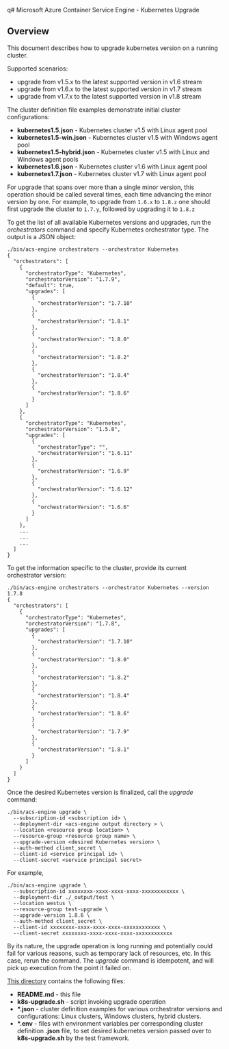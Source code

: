 q# Microsoft Azure Container Service Engine - Kubernetes Upgrade

## Overview

This document describes how to upgrade kubernetes version on a running cluster.

Supported scenarios:
- upgrade from v1.5.x to the latest supported version in v1.6 stream
- upgrade from v1.6.x to the latest supported version in v1.7 stream
- upgrade from v1.7.x to the latest supported version in v1.8 stream

The cluster definition file examples demonstrate initial cluster configurations:
- **kubernetes1.5.json** - Kubernetes cluster v1.5 with Linux agent pool
- **kubernetes1.5-win.json** - Kubernetes cluster v1.5 with Windows agent pool
- **kubernetes1.5-hybrid.json** - Kubernetes cluster v1.5 with Linux and Windows agent pools
- **kubernetes1.6.json** - Kubernetes cluster v1.6 with Linux agent pool
- **kubernetes1.7.json** - Kubernetes cluster v1.7 with Linux agent pool

For upgrade that spans over more than a single minor version, this operation should be called several times, each time advancing the minor version by one. For example, to upgrade from ``1.6.x`` to ``1.8.z`` one should first upgrade the cluster to ``1.7.y``, followed by upgrading it to ``1.8.z``

To get the list of all available Kubernetes versions and upgrades, run the *orchestrators* command and specify Kubernetes orchestrator type. The output is a JSON object:
```
./bin/acs-engine orchestrators --orchestrator Kubernetes
{
  "orchestrators": [
    {
      "orchestratorType": "Kubernetes",
      "orchestratorVersion": "1.7.9",
      "default": true,
      "upgrades": [
        {
          "orchestratorVersion": "1.7.10"
        },
        {
          "orchestratorVersion": "1.8.1"
        },
        {
          "orchestratorVersion": "1.8.0"
        },
        {
          "orchestratorVersion": "1.8.2"
        },
        {
          "orchestratorVersion": "1.8.4"
        },
        {
          "orchestratorVersion": "1.8.6"
        }
      ]
    },
    {
      "orchestratorType": "Kubernetes",
      "orchestratorVersion": "1.5.8",
      "upgrades": [
        {
          "orchestratorType": "",
          "orchestratorVersion": "1.6.11"
        },
        {
          "orchestratorVersion": "1.6.9"
        },
        {
          "orchestratorVersion": "1.6.12"
        },
        {
          "orchestratorVersion": "1.6.6"
        }
      ]
    },
    ...
    ...
    ...
  ]
}
```

To get the information specific to the cluster, provide its current orchestrator version:
```
./bin/acs-engine orchestrators --orchestrator Kubernetes --version 1.7.8
{
  "orchestrators": [
    {
      "orchestratorType": "Kubernetes",
      "orchestratorVersion": "1.7.8",
      "upgrades": [
        {
          "orchestratorVersion": "1.7.10"
        },
        {
          "orchestratorVersion": "1.8.0"
        },
        {
          "orchestratorVersion": "1.8.2"
        },
        {
          "orchestratorVersion": "1.8.4"
        },
        {
          "orchestratorVersion": "1.8.6"
        }
        {
          "orchestratorVersion": "1.7.9"
        },
        {
          "orchestratorVersion": "1.8.1"
        }
      ]
    }
  ]
}
```

Once the desired Kubernetes version is finalized, call the *upgrade* command:
```
./bin/acs-engine upgrade \
  --subscription-id <subscription id> \
  --deployment-dir <acs-engine output directory > \
  --location <resource group location> \
  --resource-group <resource group name> \
  --upgrade-version <desired Kubernetes version> \
  --auth-method client_secret \
  --client-id <service principal id> \
  --client-secret <service principal secret>
```
For example,
```
./bin/acs-engine upgrade \
  --subscription-id xxxxxxxx-xxxx-xxxx-xxxx-xxxxxxxxxxxx \
  --deployment-dir ./_output/test \
  --location westus \
  --resource-group test-upgrade \
  --upgrade-version 1.8.6 \
  --auth-method client_secret \
  --client-id xxxxxxxx-xxxx-xxxx-xxxx-xxxxxxxxxxxx \
  --client-secret xxxxxxxx-xxxx-xxxx-xxxx-xxxxxxxxxxxx
```

By its nature, the upgrade operation is long running and potentially could fail for various reasons, such as temporary lack of resources, etc. In this case, rerun the command. The *upgrade* command is idempotent, and will pick up execution from the point it failed on. 

[This directory](https://github.com/Azure/acs-engine/tree/master/examples/k8s-upgrade) contains the following files:
- **README.md** - this file
- **k8s-upgrade.sh** - script invoking upgrade operation
- **\*.json** - cluster definition examples for various orchestrator versions and configurations: Linux clusters, Windows clusters, hybrid clusters.
- **\*.env** - files with environment variables per corresponding cluster definition **.json** file, to set desired kubernetes version passed over to **k8s-upgrade.sh** by the test framework.
